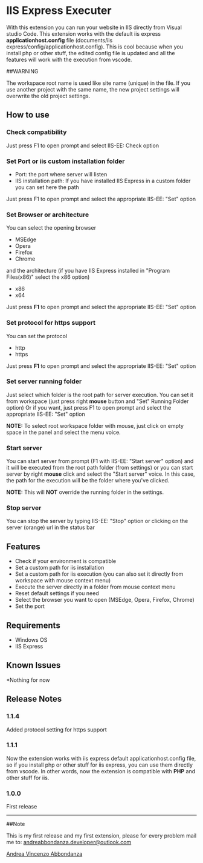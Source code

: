 # IIS Express Executer 

With this extension you can run your website in IIS directly from Visual studio Code.
This extension works with the default iis express __applicationhost.config__ file (documents/iis express/config/applicationhost.config).
This is cool because when you install php or other stuff, the edited config file is updated and all the features will work with the execution from vscode.

##WARNING

The workspace root name is used like site name (unique) in the file.
If you use another project with the same name, the new project settings will overwrite the old project settings.

## How to use

### Check compatibility
Just press F1 to open prompt and select IIS-EE: Check option

### Set Port or iis custom installation folder
- Port: the port where server will listen
- IIS installation path: If you have installed IIS Express in a custom folder you can set here the path

Just press F1 to open prompt and select the appropriate IIS-EE: "Set" option

### Set Browser or architecture
You can select the opening browser
- MSEdge
- Opera
- Firefox
- Chrome

and the architecture (if you have IIS Express installed in "Program Files(x86)" select the x86 option)
- x86
- x64

Just press __F1__ to open prompt and select the appropriate IIS-EE: "Set" option

### Set protocol for https support
You can set the protocol
- http
- https

Just press __F1__ to open prompt and select the appropriate IIS-EE: "Set" option

### Set server running folder
Just select which folder is the root path for server execution.
You can set it from workspace (just press right __mouse__ button and "Set" Running Folder option)
Or if you want, just press F1 to open prompt and select the appropriate IIS-EE: "Set" option

__NOTE:__ To select root workspace folder with mouse, just click on empty space in the panel and select the menu voice.

### Start server
You can start server from prompt (F1 with IIS-EE: "Start server" option) and it will be executed from the root path folder (from settings)
or you can start server by right __mouse__ click and select the "Start server" voice.
In this case, the path for the execution will be the folder where you've clicked.

__NOTE:__ This will __NOT__ override the running folder in the settings.

### Stop server
You can stop the server by typing IIS-EE: "Stop" option or clicking on the server (orange) url in the status bar  

## Features

- Check if your environment is compatible
- Set a custom path for iis installation
- Set a custom path for iis execution (you can also set it directly from workspace with mouse context menu)
- Execute the server directly in a folder from mouse context menu
- Reset default settings if you need
- Select the browser you want to open (MSEdge, Opera, Firefox, Chrome)
- Set the port

## Requirements

- Windows OS
- IIS Express

## Known Issues

*Nothing for now

## Release Notes

### 1.1.4

Added protocol setting for https support

### 1.1.1

Now the extension works with iis express default applicationhost.config file, so if you install php or other stuff for iis express, you can use them directly from vscode.
In other words, now the extension is compatible with __PHP__ and other stuff for iis.

### 1.0.0

First release

-----------------------------------------------------------------------------------------------------------

##Note

This is my first release and my first extension, please for every problem mail me to: andreabbondanza.developer@outlook.com

[Andrea Vincenzo Abbondanza](http://www.andrewdev.eu)